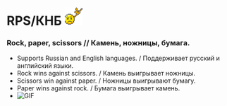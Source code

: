 # RPS/КНБ <img alt="GIF" src="https://github.com/deut-erium/deut-erium/blob/master/assets/headbang.gif?raw=1" width="40vw" />
### Rock, paper, scissors // Камень, ножницы, бумага.
- Supports Russian and English languages. / Поддерживает русский и английский языки.
- Rock wins against scissors. / Камень выигрывает ножницы.
- Scissors win against paper. / Ножницы выигрывают бумагу.
- Paper wins against rock. / Бумага выигрывает камень.
- <img alt="GIF" src="https://user-images.githubusercontent.com/80281764/120247788-6704cb00-c27d-11eb-85ea-31318542c2b6.gif" width="80vw" />
